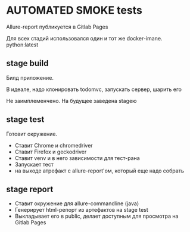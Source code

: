 # AUTOMATED SMOKE tests

Allure-report публикуется в Gitlab Pages

Для всех стадий использовался один и тот же docker-imane. python:latest

## stage build

Билд приложение. 

В идеале, надо клонировать todomvc, запускать сервер, шарить его

Не заимплеменчено. На будущее заведена stageю

## stage test

Готовит окружение. 
 - Ставит Chrome и chromedriver
 - Ставит Firefox и geckodriver
 - Ставит venv и в него зависимости для тест-рана
 - Запускает тест
 - на выходе атрефакт с allure-report'ом, который еще надо собрать 
 
## stage report
 - Ставит окружение для allure-commandline (java)
 - Генерирует html-репорт из артефактов на stage test
 - Выкладывает его в public, делает доступным для просмотра на Gitlab Pages